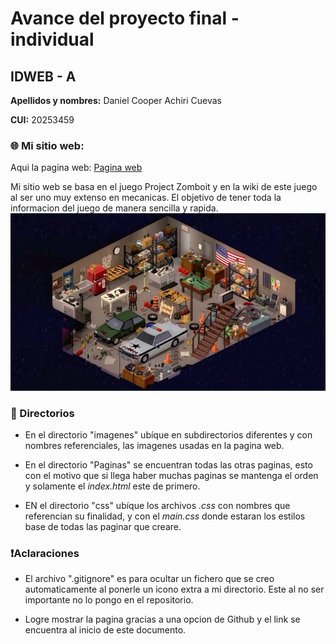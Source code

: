 # Avance del proyecto final - individual
## IDWEB - A
**Apellidos y nombres:** Daniel Cooper Achiri Cuevas

**CUI:** 20253459

### 🌐 Mi sitio web:

Aqui la pagina web: [Pagina web](https://dachiri-unsa.github.io/TrabajoIDWEB/)

Mi sitio web se basa en el juego Project Zomboit y en la wiki de este juego al ser uno muy extenso en mecanicas. El objetivo de tener toda la informacion del juego de manera sencilla y rapida.
![](imagenes/inicio/basePZ.jpg)

### 📁 Directorios
- En el directorio "imagenes" ubíque en subdirectorios diferentes y con nombres referenciales, las imagenes usadas en la pagina web.

- En el directorio "Paginas" se encuentran todas las otras paginas, esto con el motivo que si llega haber muchas paginas se mantenga el orden y solamente el *index.html* este de primero.

- EN el directorio "css" ubíque los archivos *.css* con nombres que referencian su finalidad, y con el *main.css* donde estaran los estilos base de todas las paginar que creare.

### ❗Aclaraciones
- El archivo ".gitignore" es para ocultar un fichero que se creo automaticamente al ponerle un icono extra a mi directorio. Este al no ser importante no lo pongo en el repositorio.

- Logre mostrar la pagina gracias a una opcion de Github y el link se encuentra al inicio de este documento.